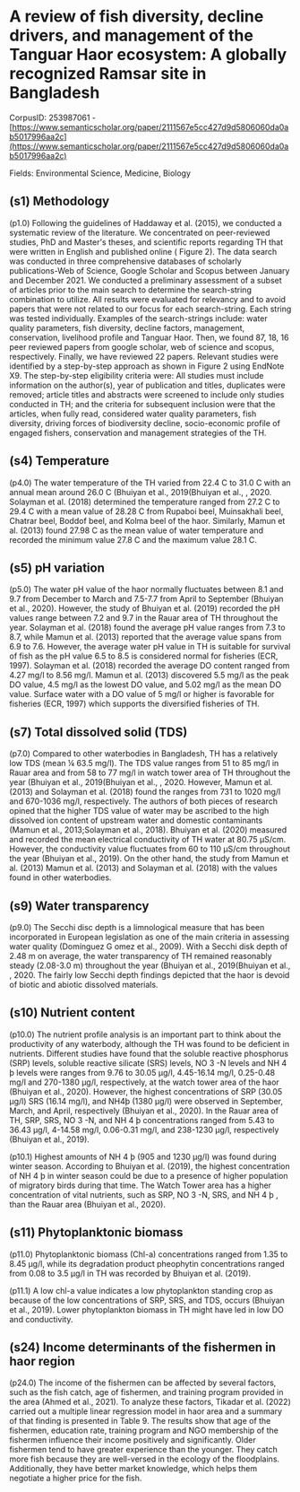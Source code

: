 # A review of fish diversity, decline drivers, and management of the Tanguar Haor ecosystem: A globally recognized Ramsar site in Bangladesh

CorpusID: 253987061 - [https://www.semanticscholar.org/paper/2111567e5cc427d9d5806060da0ab5017996aa2c](https://www.semanticscholar.org/paper/2111567e5cc427d9d5806060da0ab5017996aa2c)

Fields: Environmental Science, Medicine, Biology

## (s1) Methodology
(p1.0) Following the guidelines of Haddaway et al. (2015), we conducted a systematic review of the literature. We concentrated on peer-reviewed studies, PhD and Master's theses, and scientific reports regarding TH that were written in English and published online ( Figure 2). The data search was conducted in three comprehensive databases of scholarly publications-Web of Science, Google Scholar and Scopus between January and December 2021. We conducted a preliminary assessment of a subset of articles prior to the main search to determine the search-string combination to utilize. All results were evaluated for relevancy and to avoid papers that were not related to our focus for each search-string. Each string was tested individually. Examples of the search-strings include: water quality parameters, fish diversity, decline factors, management, conservation, livelihood profile and Tanguar Haor. Then, we found 87, 18, 16 peer reviewed papers from google scholar, web of science and scopus, respectively. Finally, we have reviewed 22 papers. Relevant studies were identified by a step-by-step approach as shown in Figure 2 using EndNote X9. The step-by-step eligibility criteria were: All studies must include information on the author(s), year of publication and titles, duplicates were removed; article titles and abstracts were screened to include only studies conducted in TH; and the criteria for subsequent inclusion were that the articles, when fully read, considered water quality parameters, fish diversity, driving forces of biodiversity decline, socio-economic profile of engaged fishers, conservation and management strategies of the TH.
## (s4) Temperature
(p4.0) The water temperature of the TH varied from 22.4 C to 31.0 C with an annual mean around 26.0 C (Bhuiyan et al., 2019(Bhuiyan et al., , 2020. Solayman et al. (2018) determined the temperature ranged from 27.2 C to 29.4 C with a mean value of 28.28 C from Rupaboi beel, Muinsakhali beel, Chatrar beel, Boddof beel, and Kolma beel of the haor. Similarly, Mamun et al. (2013) found 27.98 C as the mean value of water temperature and recorded the minimum value 27.8 C and the maximum value 28.1 C.
## (s5) pH variation
(p5.0) The water pH value of the haor normally fluctuates between 8.1 and 9.7 from December to March and 7.5-7.7 from April to September (Bhuiyan et al., 2020). However, the study of Bhuiyan et al. (2019) recorded the pH values range between 7.2 and 9.7 in the Rauar area of TH throughout the year. Solayman et al. (2018) found the average pH value ranges from 7.3 to 8.7, while Mamun et al. (2013) reported that the average value spans from 6.9 to 7.6. However, the average water pH value in TH is suitable for survival of fish as the pH value 6.5 to 8.5 is considered normal for fisheries (ECR, 1997). Solayman et al. (2018) recorded the average DO content ranged from 4.27 mg/l to 8.56 mg/l. Mamun et al. (2013) discovered 5.5 mg/l as the peak DO value, 4.5 mg/l as the lowest DO value, and 5.02 mg/l as the mean DO value. Surface water with a DO value of 5 mg/l or higher is favorable for fisheries (ECR, 1997) which supports the diversified fisheries of TH.
## (s7) Total dissolved solid (TDS)
(p7.0) Compared to other waterbodies in Bangladesh, TH has a relatively low TDS (mean ¼ 63.5 mg/l). The TDS value ranges from 51 to 85 mg/l in Rauar area and from 58 to 77 mg/l in watch tower area of TH throughout the year (Bhuiyan et al., 2019(Bhuiyan et al., , 2020. However, Mamun et al. (2013) and Solayman et al. (2018) found the ranges from 731 to 1020 mg/l and 670-1036 mg/l, respectively. The authors of both pieces of research opined that the higher TDS value of water may be ascribed to the high dissolved ion content of upstream water and domestic contaminants (Mamun et al., 2013;Solayman et al., 2018). Bhuiyan et al. (2020) measured and recorded the mean electrical conductivity of TH water at 80.75 μS/cm. However, the conductivity value  fluctuates from 60 to 110 μS/cm throughout the year (Bhuiyan et al., 2019). On the other hand, the study from Mamun et al. (2013) Mamun et al. (2013) and Solayman et al. (2018) with the values found in other waterbodies.
## (s9) Water transparency
(p9.0) The Secchi disc depth is a limnological measure that has been incorporated in European legislation as one of the main criteria in assessing water quality (Domínguez G omez et al., 2009). With a Secchi disk depth of 2.48 m on average, the water transparency of TH remained reasonably steady (2.08-3.0 m) throughout the year (Bhuiyan et al., 2019(Bhuiyan et al., , 2020. The fairly low Secchi depth findings depicted that the haor is devoid of biotic and abiotic dissolved materials.
## (s10) Nutrient content
(p10.0) The nutrient profile analysis is an important part to think about the productivity of any waterbody, although the TH was found to be deficient in nutrients. Different studies have found that the soluble reactive phosphorus (SRP) levels, soluble reactive silicate (SRS) levels, NO 3 -N levels and NH 4 þ levels were ranges from 9.76 to 30.05 μg/l, 4.45-16.14 mg/l, 0.25-0.48 mg/l and 270-1380 μg/l, respectively, at the watch tower area of the haor (Bhuiyan et al., 2020). However, the highest concentrations of SRP (30.05 μg/l) SRS (16.14 mg/l), and NH4þ (1380 μg/l) were observed in September, March, and April, respectively (Bhuiyan et al., 2020). In the Rauar area of TH, SRP, SRS, NO 3 -N, and NH 4 þ concentrations ranged from 5.43 to 36.43 μg/l, 4-14.58 mg/l, 0.06-0.31 mg/l, and 238-1230 μg/l, respectively (Bhuiyan et al., 2019).

(p10.1) Highest amounts of NH 4 þ (905 and 1230 μg/l) was found during winter season. According to Bhuiyan et al. (2019), the highest concentration of NH 4 þ in winter season could be due to a presence of higher population of migratory birds during that time. The Watch Tower area has a higher concentration of vital nutrients, such as SRP, NO 3 -N, SRS, and NH 4 þ , than the Rauar area (Bhuiyan et al., 2020).
## (s11) Phytoplanktonic biomass
(p11.0) Phytoplanktonic biomass (Chl-a) concentrations ranged from 1.35 to 8.45 μg/l, while its degradation product pheophytin concentrations ranged from 0.08 to 3.5 μg/l in TH was recorded by Bhuiyan et al. (2019).

(p11.1) A low chl-a value indicates a low phytoplankton standing crop as because of the low concentrations of SRP, SRS, and TDS, occurs (Bhuiyan et al., 2019). Lower phytoplankton biomass in TH might have led in low DO and conductivity.
## (s24) Income determinants of the fishermen in haor region
(p24.0) The income of the fishermen can be affected by several factors, such as the fish catch, age of fishermen, and training program provided in the area (Ahmed et al., 2021). To analyze these factors, Tikadar et al. (2022) carried out a multiple linear regression model in haor area and a summary of that finding is presented in Table 9. The results show that age of the fishermen, education rate, training program and NGO membership of the fishermen influence their income positively and significantly. Older fishermen tend to have greater experience than the younger. They catch more fish because they are well-versed in the ecology of the floodplains. Additionally, they have better market knowledge, which helps them negotiate a higher price for the fish.

